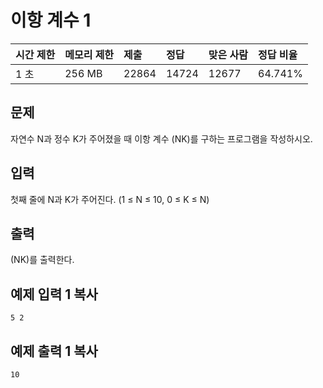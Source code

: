 # 이항 계수 1  

| 시간 제한 | 메모리 제한 | 제출  | 정답  | 맞은 사람 | 정답 비율 |
| :-------- | :---------- | :---- | :---- | :-------- | :-------- |
| 1 초      | 256 MB      | 22864 | 14724 | 12677     | 64.741%   |

## 문제

자연수 N과 정수 K가 주어졌을 때 이항 계수 (NK)를 구하는 프로그램을 작성하시오.

## 입력

첫째 줄에 N과 K가 주어진다. (1 ≤ N ≤ 10, 0 ≤ K ≤ N)

## 출력

 (NK)를 출력한다.

## 예제 입력 1 복사

```
5 2
```

## 예제 출력 1 복사

```
10
```
